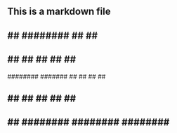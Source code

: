 ## This is a markdown file


##    ##  ########  ##       ##         ######
##    ##  ##        ##       ##        ##    ##
########  #######   ##       ##       ##      ##
##    ##  ##        ##       ##        ##    ##
##    ##  ########  ######## ########   ######
